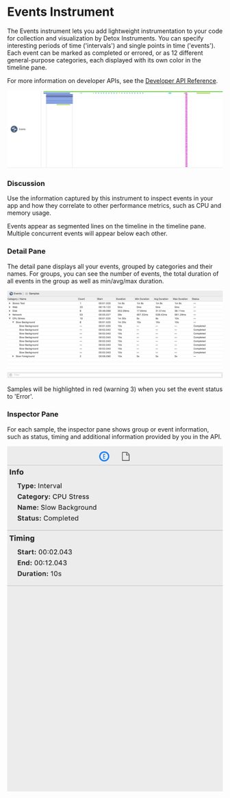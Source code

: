 # Events Instrument

The Events instrument lets you add lightweight instrumentation to your code for collection and visualization by Detox Instruments. You can specify interesting periods of time ('intervals') and single points in time ('events'). Each event can be marked as completed or errored, or as 12 different general-purpose categories, each displayed with its own color in the timeline pane.

For more information on developer APIs, see the [Developer API Reference](DeveloperAPIReferenceIntro.md).

![Events](Resources/Instrument_Events.png "Events")

### Discussion

Use the information captured by this instrument to inspect events in your app and how they correlate to other performance metrics, such as CPU and memory usage.

Events appear as segmented lines on the timeline in the timeline pane. Multiple concurrent events will appear below each other.

### Detail Pane

The detail pane displays all your events, grouped by categories and their names. For groups, you can see the number of events, the total duration of all events in the group as well as min/avg/max duration.

![Events Detail Pane](Resources/Instrument_Events_DetailPane.png "Events Detail Pane")

Samples will be highlighted in red (warning 3) when you set the event status to 'Error'.

### Inspector Pane

For each sample, the inspector pane shows group or event information, such as status, timing and additional information provided by you in the API.

![Events Inspector Pane](Resources/Instrument_Events_InspectorPane.png "Events Inspector Pane")
